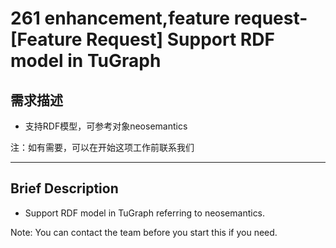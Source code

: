 # 261 enhancement,feature request-[Feature Request] Support RDF model in TuGraph
## 需求描述

- 支持RDF模型，可参考对象neosemantics

注：如有需要，可以在开始这项工作前联系我们

---------------------------------------

## Brief Description

- Support RDF model in TuGraph referring to neosemantics.

Note: You can contact the team before you start this if you need.